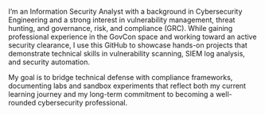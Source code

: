 I’m an Information Security Analyst with a background in Cybersecurity Engineering and a strong interest in vulnerability management, threat hunting, and governance, risk, and compliance (GRC). While gaining professional experience in the GovCon space and working toward an active security clearance, I use this GitHub to showcase hands-on projects that demonstrate technical skills in vulnerability scanning, SIEM log analysis, and security automation. 

My goal is to bridge technical defense with compliance frameworks, documenting labs and sandbox experiments that reflect both my current learning journey and my long-term commitment to becoming a well-rounded cybersecurity professional.
